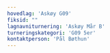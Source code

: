 ```yaml
---
hovedlag: 'Askøy G09'
fiksid: ""
lagnavniturnering: 'Askøy Mår B'
turneringskategori: 'G09 5er'
kontaktperson: 'Pål Bøthun'
---
```

